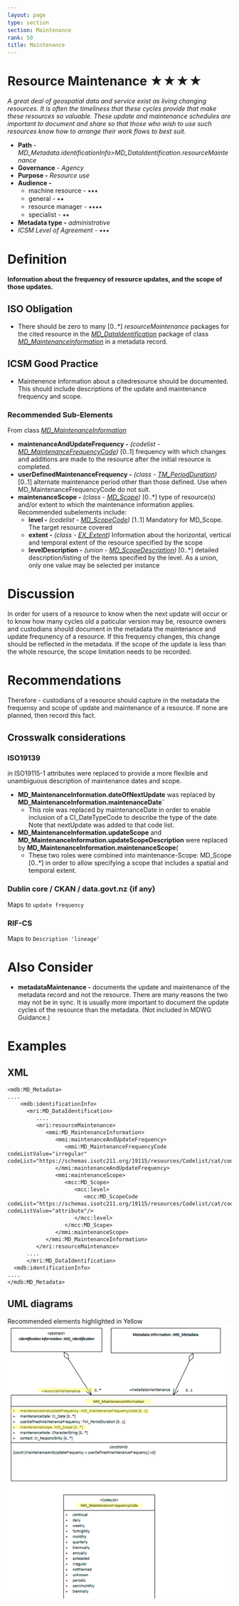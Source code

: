 ```yaml
---
layout: page
type: section
section: Maintenance
rank: 50
title: Maintenance
---
```

# Resource Maintenance ★★★★
*A great deal of geospatial data and service exist as living changing resources. It is often the timeliness that these cycles provide that make these resources so valuable.  These update and maintenance schedules are important to document and share so that those who wish to use such resources know how to arrange their work flows to best suit.*

- **Path** -  *MD_Metadata.identificationInfo>MD_DataIdentification.resourceMaintenance*
- **Governance** -  *Agency*
- **Purpose -** *Resource use*
- **Audience -** 
  - machine resource - ⭑⭑⭑ 
  - general - ⭑⭑
  - resource manager - ⭑⭑⭑⭑
  - specialist - ⭑⭑
- **Metadata type -** *administrative*
- *ICSM Level of Agreement* - ⭑⭑⭑

# Definition 
**Information about the frequency of resource updates, and the scope of those updates.**

## ISO Obligation 
- There should be zero to many [0..\*] *resourceMaintenance* packages for the cited resource in the  *[MD_DataIdentification](./class-MD_DataIdentification)* package of class *[MD_MaintenanceInformation](http://wiki.esipfed.org/index.php/MD_MaintenanceInformation)* in a metadata record.

## ICSM Good Practice 
- Maintenence information about a citedresource should be documented. This should include descriptions of the update and maintenance frequency and scope.

### Recommended Sub-Elements 
From class *[MD_MaintenanceInformation](http://wiki.esipfed.org/index.php/MD_MaintenanceInformation)* 
- **maintenanceAndUpdateFrequency -** *(codelist - [MD_MaintenanceFrequencyCode](http://wiki.esipfed.org/index.php/ISO_19115-3_Codelists#MD_MaintenanceFrequencyCode))* [0..1] frequency with which changes and additions are made to the resource after the initial resource is completed. 
- **userDefinedMaintenanceFrequency -** *(class - [TM_PeriodDuration](http://wiki.esipfed.org/index.php/TM_PeriodDuration))*  [0..1] alternate maintenance period other than those defined. Use when MD_MaintenanceFrequencyCode do not suit.
- **maintenanceScope -** *(class - [MD_Scope](./class-MD_Scope))*  [0..\*]  type of resource(s) and/or extent to which the maintenance information applies. Recommended subelements include:
  - **level -** *(codelist - [MD_ScopeCode](http://wiki.esipfed.org/index.php/ISO_19115-3_Codelists#MD_ScopeCode))* [1..1] Mandatory for MD_Scope. The target resource covered
  - **extent -** *(class -  [EX_Extent](./ResourceExtent))* Information about the horizontal, vertical and temporal extent of the resource specified by the scope
  - **levelDescription -** *(union - [MD_ScopeDescription](http://wiki.esipfed.org/index.php/MD_ScopeDescription))* [0..\*] detailed description/listing of the items specified by the level. As a union, only one value may be selected per instance

# Discussion  
In order for users of a resource to know when the next update will occur or to know how many cycles old a paticular version may be, resource owners and custodians should document in the metadata the maintenance and update frequnency of a resource.  If this frequency changes, this change should be reflected in the metadata. If the scope of the update is less than the whole resource, the scope limitation needs to be recorded. 

# Recommendations 
Therefore - custodians of a resource should capture in the metadata the frequensy and scope of update and maintenance of a resource.  If none are planned, then record this fact.

## Crosswalk considerations 

### ISO19139 
in ISO19115-1 attributes were replaced to provide a more flexible and unambiguous description of maintenance
dates and scope.
- **MD_MaintenanceInformation.dateOfNextUpdate** was replaced by  **MD_MaintenanceInformation.maintenanceDate`**
  - This role was replaced by maintenanceDate in order to enable inclusion of a CI_DateTypeCode to describe the type of the date. Note that nextUpdate was added to that code list.
- **MD_MaintenanceInformation.updateScope** and **MD_MaintenanceInformation.updateScopeDescription** were replaced by **MD_MaintenanceInformation.maintenanceScope**(
  - These two roles were combined into maintenance-Scope: MD_Scope [0..\*] in order to allow specifying a scope that includes a spatial and temporal extent.

### Dublin core / CKAN / data.govt.nz {if any}
Maps to `update frequency`

### RIF-CS
Maps to `Description 'lineage'`

# Also Consider
- **metadataMaintenance -** documents the update and maintenance of the metadata record and not the resource. There are many reasons the two may not be in sync. It is usually more important to document the update cycles of the resource than the metadata. (Not included in MDWG Guidance.)

# Examples

## XML 

```
<mdb:MD_Metadata>
....
    <mdb:identificationInfo>
      <mri:MD_DataIdentification>
         ....
         <mri:resourceMaintenance>
            <mmi:MD_MaintenanceInformation>
               <mmi:maintenanceAndUpdateFrequency>
                  <mmi:MD_MaintenanceFrequencyCode codeListValue="irregular" codeList="https://schemas.isotc211.org/19115/resources/Codelist/cat/codelists.xml#MD_MaintenanceFrequencyCode"/>
               </mmi:maintenanceAndUpdateFrequency>
               <mmi:maintenanceScope>
                  <mcc:MD_Scope>
                     <mcc:level>
                        <mcc:MD_ScopeCode codeList="https://schemas.isotc211.org/19115/resources/Codelist/cat/codelists.xml#MD_ScopeCode" codeListValue="attribute"/>
                     </mcc:level>
                  </mcc:MD_Scope>
               </mmi:maintenanceScope>
            </mmi:MD_MaintenanceInformation>
         </mri:resourceMaintenance>
      ....
      </mri:MD_DataIdentification>
  <mdb:identificationInfo>
....
</mdb:MD_Metadata>
```

## UML diagrams

Recommended elements highlighted in Yellow
![resourceMaintenance](../images/MaintenanceUML.png)
